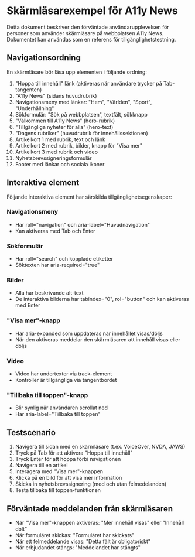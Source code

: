 # Skärmläsarexempel för A11y News

Detta dokument beskriver den förväntade användarupplevelsen för personer som
använder skärmläsare på webbplatsen A11y News. Dokumentet kan användas som en
referens för tillgänglighetstestning.

## Navigationsordning

En skärmläsare bör läsa upp elementen i följande ordning:

1. "Hoppa till innehåll" länk (aktiveras när användare trycker på Tab-tangenten)
2. "A11y News" (sidans huvudrubrik)
3. Navigationsmeny med länkar: "Hem", "Världen", "Sport", "Underhållning"
4. Sökformulär: "Sök på webbplatsen", textfält, sökknapp
5. "Välkommen till A11y News" (hero-rubrik)
6. "Tillgängliga nyheter för alla" (hero-text)
7. "Dagens rubriker" (huvudrubrik för innehållssektionen)
8. Artikelkort 1 med rubrik, text och länk
9. Artikelkort 2 med rubrik, bilder, knapp för "Visa mer"
10. Artikelkort 3 med rubrik och video
11. Nyhetsbrevssigneringsformulär
12. Footer med länkar och sociala ikoner

## Interaktiva element

Följande interaktiva element har särskilda tillgänglighetsegenskaper:

### Navigationsmeny

- Har roll="navigation" och aria-label="Huvudnavigation"
- Kan aktiveras med Tab och Enter

### Sökformulär

- Har roll="search" och kopplade etiketter
- Söktexten har aria-required="true"

### Bilder

- Alla har beskrivande alt-text
- De interaktiva bilderna har tabindex="0", rol="button" och kan aktiveras med
  Enter

### "Visa mer"-knapp

- Har aria-expanded som uppdateras när innehållet visas/döljs
- När den aktiveras meddelar den skärmläsaren att innehåll visas eller döljs

### Video

- Video har undertexter via track-element
- Kontroller är tillgängliga via tangentbordet

### "Tillbaka till toppen"-knapp

- Blir synlig när användaren scrollat ned
- Har aria-label="Tillbaka till toppen"

## Testscenario

1. Navigera till sidan med en skärmläsare (t.ex. VoiceOver, NVDA, JAWS)
2. Tryck på Tab för att aktivera "Hoppa till innehåll"
3. Tryck Enter för att hoppa förbi navigationen
4. Navigera till en artikel
5. Interagera med "Visa mer"-knappen
6. Klicka på en bild för att visa mer information
7. Skicka in nyhetsbrevssignering (med och utan felmedelanden)
8. Testa tillbaka till toppen-funktionen

## Förväntade meddelanden från skärmläsaren

- När "Visa mer"-knappen aktiveras: "Mer innehåll visas" eller "Innehåll dolt"
- När formuläret skickas: "Formuläret har skickats"
- När ett felmeddelande visas: "Detta fält är obligatoriskt"
- När erbjudandet stängs: "Meddelandet har stängts"
